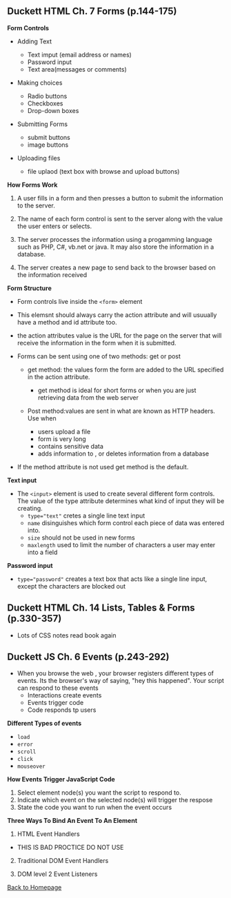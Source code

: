 ## Duckett HTML Ch. 7 Forms (p.144-175)

**Form Controls**

- Adding Text
  - Text imput (email address or names)
  - Password input
  - Text area(messages or comments)

- Making choices
  - Radio buttons
  - Checkboxes
  - Drop-down boxes

- Submitting Forms
  - submit buttons
  - image buttons

- Uploading files
  - file uplaod (text box with browse and upload buttons)

**How Forms Work**

1. A user fills in a form and then presses a button to submit the information to the server.

2. The name of each form control is sent to the server along with the value the user enters or selects.

3. The server processes the information using a progamming language such as PHP, C#, vb.net or java. It may also store the information in a database.

4. The server creates a new page to send back to the browser based on the information received

**Form Structure**

- Form controls live inside the `<form>` element

- This elemsnt should always carry the action attribute and will usuually have a method and id attribute too.

- the action attributes value is the  URL for the page on the server that will receive the information in the form when it is submitted.

- Forms can be sent using one of two methods: get or post
  - get method: the values  form the form are added to the URL specified in the action attribute.
    - get method is ideal for short forms or when you are just retrieving data from the web server

  - Post method:values are sent in what are known as HTTP headers. Use when
    - users upload a file
    - form is very long
    - contains sensitive data
    - adds information to , or deletes information from  a database

- If the method attribute is not used get method is the default.

**Text input**

- The `<input>` element is used to create several different form controls. The value of the type attribute determines what kind of input they will be creating.
  - `type="text"` cretes a single line text input
  - `name` disinguishes which form control each piece of data was entered into.
  - `size` should not be used in new forms
  - `maxlength` used to limit the number of characters a user may enter into a field

**Password input**

- `type="password"` creates a text box that acts like a single line input, except the characters are blocked out

## Duckett HTML Ch. 14 Lists, Tables & Forms (p.330-357)

- Lots of CSS notes read book again


## Duckett JS Ch. 6 Events (p.243-292)

- When you browse the web , your browser registers different types of events. Its the browser's way of saying, "hey this happened". Your script can respond to these events
  - Interactions create events
  - Events trigger code
  - Code responds tp users

**Different Types of events**

- `load`
- `error`
- `scroll`
- `click`
- `mouseover`

**How Events Trigger JavaScript Code**

1. Select element node(s) you want the script to respond to.
2. Indicate which event on the selected node(s) will trigger the respose
3. State the code you want to run when the event occurs

**Three Ways To Bind An Event To An Element**

1. HTML Event Handlers
  - THIS IS BAD PROCTICE DO NOT USE

2. Traditional DOM Event Handlers
  
3. DOM level 2 Event Listeners


[Back to Homepage](https://ashcaz.github.io/reading-notes)